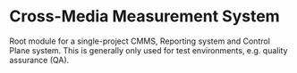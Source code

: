 # Cross-Media Measurement System

Root module for a single-project CMMS, Reporting system and Control Plane system. This is generally
only used for test environments, e.g. quality assurance (QA).
